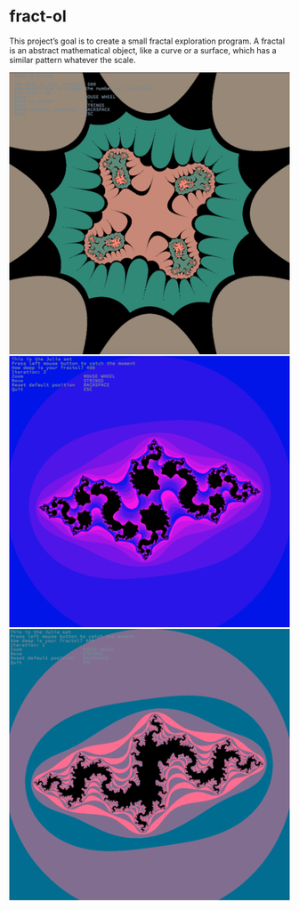 # fract-ol
This project’s goal is to create a small fractal exploration program. A fractal is an abstract mathematical object, like a curve or a surface, which has a similar pattern whatever the scale.

<img src='https://github.com/knikanor/fract-ol/blob/master/Screen%20Shot%202018-04-01%20at%203.46.28%20PM.png' />
<img src='https://github.com/knikanor/fract-ol/blob/master/Screen%20Shot%202018-04-01%20at%201.50.16%20AM.png' />
<img src='https://github.com/knikanor/fract-ol/blob/master/Screen%20Shot%202018-04-01%20at%201.51.42%20AM.png' />
